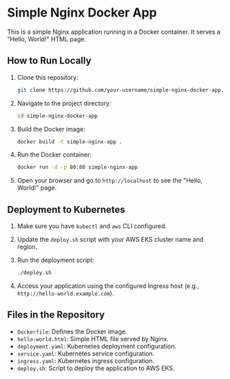 # Simple Nginx Docker App

This is a simple Nginx application running in a Docker container. It serves a "Hello, World!" HTML page.

## How to Run Locally

1. Clone this repository:
    ```sh
    git clone https://github.com/your-username/simple-nginx-docker-app.git
    ```

2. Navigate to the project directory:
    ```sh
    cd simple-nginx-docker-app
    ```

3. Build the Docker image:
    ```sh
    docker build -t simple-nginx-app .
    ```

4. Run the Docker container:
    ```sh
    docker run -d -p 80:80 simple-nginx-app
    ```

5. Open your browser and go to `http://localhost` to see the "Hello, World!" page.

## Deployment to Kubernetes

1. Make sure you have `kubectl` and `aws` CLI configured.

2. Update the `deploy.sh` script with your AWS EKS cluster name and region.

3. Run the deployment script:
    ```sh
    ./deploy.sh
    ```

4. Access your application using the configured Ingress host (e.g., `http://hello-world.example.com`).

## Files in the Repository

- `Dockerfile`: Defines the Docker image.
- `hello-world.html`: Simple HTML file served by Nginx.
- `deployment.yaml`: Kubernetes deployment configuration.
- `service.yaml`: Kubernetes service configuration.
- `ingress.yaml`: Kubernetes ingress configuration.
- `deploy.sh`: Script to deploy the application to AWS EKS.
